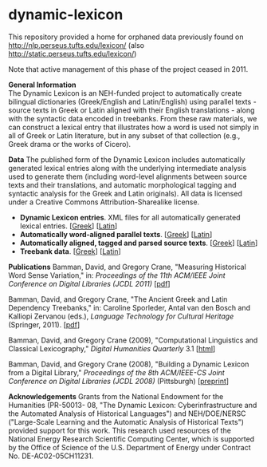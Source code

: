# dynamic-lexicon

This repository provided a home for orphaned data previously found on 
http://nlp.perseus.tufts.edu/lexicon/ (also http://static.perseus.tufts.edu/lexicon/)

Note that active management of this phase of the project ceased in 2011.

**General Information**   
The Dynamic Lexicon is an NEH-funded project to automatically create bilingual dictionaries (Greek/English and Latin/English) using parallel texts - source texts in Greek or Latin aligned with their English translations - along with the syntactic data encoded in treebanks. From these raw materials, we can construct a lexical entry that illustrates how a word is used not simply in all of Greek or Latin literature, but in any subset of that collection (e.g., Greek drama or the works of Cicero).

**Data**
The published form of the Dynamic Lexicon includes automatically generated lexical entries along with the underlying intermediate analysis used to generate them (including word-level alignments between source texts and their translations, and automatic morphological tagging and syntactic analysis for the Greek and Latin originals). All data is licensed under a Creative Commons Attribution-Sharealike license.

<ul>
<li><b>Dynamic Lexicon entries</b>. XML files for all automatically generated lexical entries. [<a href="http://nlp.perseus.tufts.edu/lexicon/greek/greeklexicon.tar.gz">Greek</a>] [<a href="http://nlp.perseus.tufts.edu/lexicon/latin/latinlexicon.tar.gz">Latin</a>]</li>
<li><b>Automatically word-aligned parallel texts</b>. [<a href="http://nlp.perseus.tufts.edu/lexicon/greek/greekParallelText.tar.gz">Greek</a>] [<a href="http://nlp.perseus.tufts.edu/lexicon/latin/latinParallelText.tar.gz">Latin</a>] </li>
<li><b>Automatically aligned, tagged and parsed source texts</b>. [<a href="http://nlp.perseus.tufts.edu/lexicon/greek/greekRawData.txt.gz">Greek</a>] [<a href="http://nlp.perseus.tufts.edu/lexicon/latin/latinRawData.txt.gz">Latin</a>] </li>
<li><b>Treebank data</b>. [<a href="http://nlp.perseus.tufts.edu/syntax/treebank/greek.html">Greek</a>] [<a href="http://nlp.perseus.tufts.edu/syntax/treebank/latin.html">Latin</a>] </li>
</ul>

**Publications**
Bamman, David, and Gregory Crane, "Measuring Historical Word Sense Variation," in: <em>Proceedings of the 11th ACM/IEEE Joint Conference on Digital Libraries (JCDL 2011)</em> [<a href="http://www.perseus.tufts.edu/publications/bamman-11.pdf">pdf</a>]

Bamman, David, and Gregory Crane, "The Ancient Greek and Latin Dependency Treebanks," in: Caroline Sporleder, Antal van den Bosch and Kalliopi Zervanou (eds.), <em>Language Technology for Cultural Heritage</em> (Springer, 2011). [<a href="http://nlp.perseus.tufts.edu/docs/latech.pdf">pdf</a>]

Bamman, David, and Gregory Crane (2009), "Computational Linguistics and Classical Lexicography," <em>Digital Humanities Quarterly</em> 3.1 [<a href="http://www.digitalhumanities.org/dhq/vol/003/1/000033.html">html</a>]

Bamman, David, and Gregory Crane (2008), "Building a Dynamic Lexicon
from a Digital Library," <em>Proceedings of the 8th ACM/IEEE-CS Joint
Conference on Digital Libraries (JCDL 2008)</em> (Pittsburgh) [<a href="http://www.perseus.tufts.edu/~ababeu/fp135-bamman.pdf">preprint</a>]


**Acknowledgements**
Grants from the National Endowment for the Humanities (PR-50013- 08, "The Dynamic Lexicon: Cyberinfrastructure and the Automated Analysis of Historical Languages") and NEH/DOE/NERSC ("Large-Scale Learning and the Automatic Analysis of Historical Texts") provided support for this work. This research used resources of the National Energy Research Scientific Computing Center, which is supported by the Office of Science of the U.S. Department of Energy under Contract No. DE-AC02-05CH11231.


